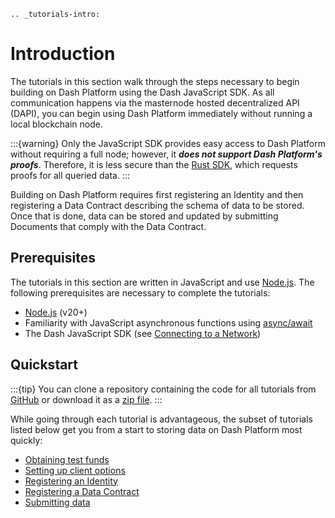 ```{eval-rst}
.. _tutorials-intro:
```

# Introduction

The tutorials in this section walk through the steps necessary to begin building on Dash Platform using the Dash JavaScript SDK. As all communication happens via the masternode hosted decentralized API (DAPI), you can begin using Dash Platform immediately without running a local blockchain node.

:::{warning}
Only the JavaScript SDK provides easy access to Dash Platform without requiring a full node;
however, it **_does not support Dash Platform's proofs_**. Therefore, it is less secure than the
[Rust SDK](../sdk-rs/overview.md), which requests proofs for all queried data.
:::

Building on Dash Platform requires first registering an Identity and then registering a Data Contract describing the schema of data to be stored. Once that is done, data can be stored and updated by submitting Documents that comply with the Data Contract.

## Prerequisites

The tutorials in this section are written in JavaScript and use [Node.js](https://nodejs.org/en/about/). The following prerequisites are necessary to complete the tutorials:

- [Node.js](https://nodejs.org/en/) (v20+)
- Familiarity with JavaScript asynchronous functions using [async/await](https://developer.mozilla.org/en-US/docs/Learn/JavaScript/Asynchronous/Async_await)
- The Dash JavaScript SDK (see [Connecting to a Network](../tutorials/connecting-to-testnet.md#1-install-the-dash-sdk))

## Quickstart

:::{tip}
You can clone a repository containing the code for all tutorials from <a href="https://github.com/dashpay/platform-readme-tutorials#readme" target="_blank">GitHub</a> or download it as a [zip file](https://github.com/dashpay/platform-readme-tutorials/archive/refs/heads/main.zip).
:::

While going through each tutorial is advantageous, the subset of tutorials listed below get you from a start to storing data on Dash Platform most quickly:

- [Obtaining test funds](../tutorials/create-and-fund-a-wallet.md)
- [Setting up client options](../tutorials/setup-sdk-client.md)
- [Registering an Identity](../tutorials/identities-and-names/register-an-identity.md)
- [Registering a Data Contract](../tutorials/contracts-and-documents/register-a-data-contract.md)
- [Submitting data](../tutorials/contracts-and-documents/submit-documents.md)
